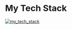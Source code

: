 # My Tech Stack
[![my_tech_stack](https://skillicons.dev/icons?i=azure,aws,docker,gcp,git,github,gitlab,gradle,idea,java,js,kotlin,kubernetes,latex,linux,maven,mongodb,mysql,nodejs,postgres,postman,py,spring,ts,vue,&theme=dark)](https://skillicons.dev)
